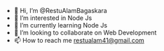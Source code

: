 - 👋 Hi, I’m @RestuAlamBagaskara
- 👀 I’m interested in Node Js
- 🌱 I’m currently learning Node Js
- 💞️ I’m looking to collaborate on Web Development
- 📫 How to reach me restualam41@gmail.com
